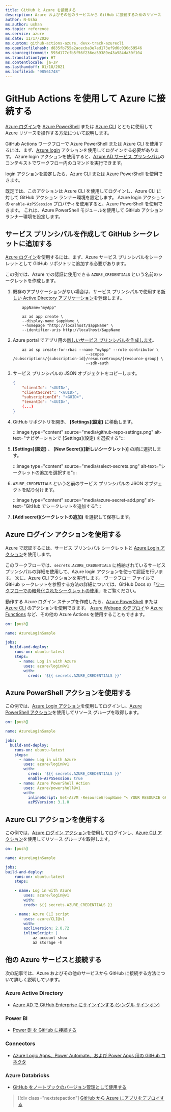 ```yaml
---
title: GitHub と Azure を接続する
description: Azure およびその他のサービスから GitHub に接続するためのリソース
author: N-Usha
ms.author: ushan
ms.topic: reference
ms.service: azure
ms.date: 11/17/2020
ms.custom: github-actions-azure, devx-track-azurecli
ms.openlocfilehash: d835fb755a2acecba3e7ad173ef9d6c036d59546
ms.sourcegitcommit: 593d177cfb5f56f236ea59389e43a984da30f104
ms.translationtype: HT
ms.contentlocale: ja-JP
ms.lasthandoff: 01/18/2021
ms.locfileid: "98561748"
---
```

# <a name="use-github-actions-to-connect-to-azure"></a>GitHub Actions を使用して Azure に接続する

[Azure ログイン](https://github.com/Azure/login)を [Azure PowerShell](https://github.com/Azure/PowerShell) または [Azure CLI](https://github.com/Azure/CLI) とともに使用して Azure リソースを操作する方法について説明します。

GitHub Actions ワークフローで Azure PowerShell または Azure CLI を使用するには、まず、[Azure login](https://github.com/marketplace/actions/azure-login) アクションを使用してログインする必要があります。
Azure login アクションを使用すると、[Azure AD サービス プリンシパル](/azure/active-directory/develop/app-objects-and-service-principals#service-principal-object)のコンテキストでワークフロー内のコマンドを実行できます。

login アクションを設定したら、Azure CLI または Azure PowerShell を使用できます。

既定では、このアクションは Azure CLI を使用してログインし、Azure CLI に対して GitHub アクション ランナー環境を設定します。 Azure login アクションの `enable-AzPSSession` プロパティを使用すると、Azure PowerShell を使用できます。 これは、Azure PowerShell モジュールを使用して GitHub アクション ランナー環境を設定します。

## <a name="create-a-service-principal-and-add-it-to-github-secret"></a>サービス プリンシパルを作成して GitHub シークレットに追加する

[Azure ログイン](https://github.com/marketplace/actions/azure-login)を使用するには、まず、Azure サービス プリンシパルをシークレットとして GitHub リポジトリに追加する必要があります。

この例では、Azure での認証に使用できる `AZURE_CREDENTIALS` という名前のシークレットを作成します。  

1. 既存のアプリケーションがない場合は、サービス プリンシパルで使用する[新しい Active Directory アプリケーション](/azure/active-directory/develop/howto-create-service-principal-portal#register-an-application-with-azure-ad-and-create-a-service-principal&preserve-view=true)を登録します。

    ```azurecli-interactive
        appName="myApp"

        az ad app create \
        --display-name $appName \
        --homepage "http://localhost/$appName" \
        --identifier-uris http://localhost/$appName
    ```

1. Azure portal でアプリ用の[新しいサービス プリンシパルを作成します](/cli/azure/create-an-azure-service-principal-azure-cli)。 

    ```azurecli-interactive
        az ad sp create-for-rbac --name "myApp" --role contributor \
                                    --scopes /subscriptions/{subscription-id}/resourceGroups/{resource-group} \
                                    --sdk-auth
    ```

1. サービス プリンシパルの JSON オブジェクトをコピーします。

    ```json
    {
        "clientId": "<GUID>",
        "clientSecret": "<GUID>",
        "subscriptionId": "<GUID>",
        "tenantId": "<GUID>",
        (...)
    }
    ```

1. GitHub リポジトリを開き、 **[Settings]\(設定\)** に移動します。

    :::image type="content" source="media/github-repo-settings.png" alt-text="ナビゲーションで [Settings]\(設定\) を選択する":::

1. **[Settings]\(設定\)** 、 **[New Secret]\([新しいシークレット\)]** の順に選択します。

    :::image type="content" source="media/select-secrets.png" alt-text="シークレットの追加を選択する":::

1. `AZURE_CREDENTIALS` という名前のサービス プリンシパルの JSON オブジェクトを貼り付けます。 

    :::image type="content" source="media/azure-secret-add.png" alt-text="GitHub でシークレットを追加する":::

1. **[Add secret]\(シークレットの追加\)** を選択して保存します。

## <a name="use-the-azure-login-action"></a>Azure ログイン アクションを使用する

Azure で認証するには、サービス プリンシパル シークレットと [Azure Login アクション](https://github.com/Azure/login)を使用します。

このワークフローでは、`secrets.AZURE_CREDENTIALS` に格納されているサービス プリンシパルの詳細を使用して、Azure login アクションを使って認証を行います。 次に、Azure CLI アクションを実行します。 ワークフロー ファイルで GitHub シークレットを参照する方法の詳細については、GitHub Docs の「[ワークフローでの暗号化されたシークレットの使用](https://docs.github.com/en/free-pro-team@latest/actions/reference/encrypted-secrets#using-encrypted-secrets-in-a-workflow)」をご覧ください。

動作する Azure ログイン ステップを作成したら、[Azure PowerShell](https://github.com/Azure/PowerShell) または[ Azure CLI](https://github.com/Azure/CLI) のアクションを使用できます。 [Azure Webapp のデプロイ](https://github.com/Azure/webapps-deploy)や [Azure Functions](https://github.com/Azure/functions-action) など、その他の Azure Actions を使用することもできます。

```yaml
on: [push]

name: AzureLoginSample

jobs:
  build-and-deploy:
    runs-on: ubuntu-latest
    steps:
      - name: Log in with Azure
        uses: azure/login@v1
        with:
          creds: '${{ secrets.AZURE_CREDENTIALS }}'
```

## <a name="use-the-azure-powershell-action"></a>Azure PowerShell アクションを使用する

この例では、[Azure Login アクション](https://github.com/Azure/login)を使用してログインし、[Azure PowerShell アクション](https://github.com/azure/powershell)を使用してリソース グループを取得します。

```yaml
on: [push]

name: AzureLoginSample

jobs:
  build-and-deploy:
    runs-on: ubuntu-latest
    steps:
      - name: Log in with Azure
        uses: azure/login@v1
        with:
          creds: '${{ secrets.AZURE_CREDENTIALS }}'
          enable-AzPSSession: true
      - name: Azure PowerShell Action
        uses: Azure/powershell@v1
        with:
          inlineScript: Get-AzVM -ResourceGroupName "< YOUR RESOURCE GROUP >"
          azPSVersion: 3.1.0
```

## <a name="use-the-azure-cli-action"></a>Azure CLI アクションを使用する

この例では、[Azure ログイン アクション](https://github.com/Azure/login)を使用してログインし、[Azure CLI アクション](https://github.com/Azure/CLI)を使用してリソース グループを取得します。


```yaml
on: [push]

name: AzureLoginSample

jobs:
build-and-deploy:
    runs-on: ubuntu-latest
    steps:

    - name: Log in with Azure
        uses: azure/login@v1
        with:
        creds: ${{ secrets.AZURE_CREDENTIALS }}

    - name: Azure CLI script
        uses: azure/CLI@v1
        with:
        azcliversion: 2.0.72
        inlineScript: |
            az account show
            az storage -h
```

## <a name="connect-with-other-azure-services"></a>他の Azure サービスと接続する

次の記事では、Azure およびその他のサービスから GitHub に接続する方法について詳しく説明しています。  

### <a name="azure-active-directory"></a>Azure Active Directory 

- [Azure AD で GitHub Enterprise にサインインする (シングル サインオン)](/azure/active-directory/saas-apps/github-tutorial)   

### <a name="power-bi"></a>Power BI

- [Power BI を GitHub に接続する](/power-bi/service-connect-to-github)   

### <a name="connectors"></a>Connectors

- [Azure Logic Apps、Power Automate、および Power Apps 用の GitHub コネクタ](/connectors/github/)   

### <a name="azure-databricks"></a>Azure Databricks

- [GitHub をノートブックのバージョン管理として使用する](/azure/databricks/notebooks/github-version-control) 

> [!div class="nextstepaction"]
> [GitHub から Azure にアプリをデプロイする](deploy-to-azure.md)
